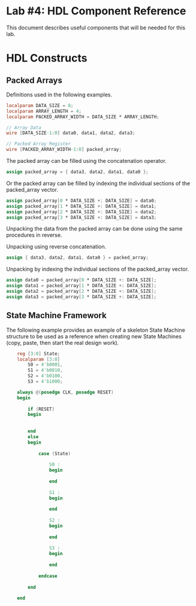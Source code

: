 # Lab #4: HDL Component Reference

This document describes useful components that will be needed for this lab.


# HDL Constructs

## Packed Arrays

Definitions used in the following examples.

```verilog
localparam DATA_SIZE = 8;
localparam ARRAY_LENGTH = 4;
localparam PACKED_ARRAY_WIDTH = DATA_SIZE * ARRAY_LENGTH;

// Array Data
wire [DATA_SIZE-1:0] data0, data1, data2, data3;

// Packed Array Register
wire [PACKED_ARRAY_WIDTH-1:0] packed_array;
```

The packed array can be filled using the concatenation operator.

```verilog
assign packed_array = { data3, data2, data1, data0 };
```

Or the packed array can be filled by indexing the individual sections of the packed_array vector.

```verilog
assign packed_array[0 * DATA_SIZE +: DATA_SIZE] = data0;
assign packed_array[1 * DATA_SIZE +: DATA_SIZE] = data1;
assign packed_array[2 * DATA_SIZE +: DATA_SIZE] = data2;
assign packed_array[3 * DATA_SIZE +: DATA_SIZE] = data3;
```

Unpacking the data from the packed array can be done using the same procedures in reverse.

Unpacking using reverse concatenation.

```verilog
assign { data3, data2, data1, data0 } = packed_array;
```

Unpacking by indexing the individual sections of the packed_array vector.

```verilog
assign data0 = packed_array[0 * DATA_SIZE +: DATA_SIZE];
assign data1 = packed_array[1 * DATA_SIZE +: DATA_SIZE];
assign data2 = packed_array[2 * DATA_SIZE +: DATA_SIZE];
assign data3 = packed_array[3 * DATA_SIZE +: DATA_SIZE];
```


## State Machine Framework

The following example provides an example of a skeleton State Machine structure to be used as a reference when creating new State Machines (copy, paste, then start the real design work).

```verilog
	reg [3:0] State;	localparam [3:0]		S0 = 4'b0001,		S1 = 4'b0010,		S2 = 4'b0100,		S3 = 4'b1000;	always @(posedge CLK, posedge RESET)	begin			if (RESET)		begin
		
				end		else		begin					case (State)							S0 :				begin	
				end
				
				S1 :
				begin
				
				end
				
				S2 :
				begin
				
				end
				
				S3 :
				begin
				
				end
				
			endcase
			
		end
		
	end
```
